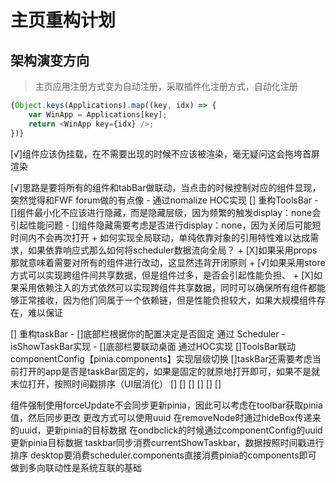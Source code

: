 # 主页重构计划

## 架构演变方向
>
> 主页应用注册方式变为自动注册，采取插件化注册方式，自动化注册

```javascript
{Object.keys(Applications).map((key, idx) => {
    var WinApp = Applications[key];
    return <WinApp key={idx} />;
})}

```

[√]组件应该伪挂载，在不需要出现的时候不应该被渲染，毫无疑问这会拖垮首屏渲染

[√]思路是要将所有的组件和tabBar做联动，当点击的时候控制对应的组件显现，突然觉得和FWF forum做的有点像 - 通过nomalize HOC实现
[] 重构ToolsBar
    - []组件最小化不应该进行隐藏，而是隐藏层级，因为频繁的触发display：none会引起性能问题
    - []组件隐藏需要考虑是否进行display：none，因为关闭后可能短时间内不会再次打开
    + 如何实现全局联动，单纯依靠对象的引用特性难以达成需求，如果依靠响应式那么如何将scheduler数据流向全局？
    + [X]如果采用props那就意味着需要对所有的组件进行改动，这显然违背开闭原则
    + [√]如果采用store方式可以实现跨组件间共享数据，但是组件过多，是否会引起性能负担、
    + [X]如果采用依赖注入的方式依然可以实现跨组件共享数据，同时可以确保所有组件都能够正常接收，因为他们同属于一个依赖链，但是性能负担较大，如果大规模组件存在，难以保证

[] 重构taskBar
    - []底部栏根据你的配置决定是否固定 通过 Scheduler - isShowTaskBar实现
    - []底部栏要联动桌面 通过HOC实现
[]ToolsBar联动componentConfig【pinia.components】实现层级切换
[]taskBar还需要考虑当前打开的app是否是taskBar固定的，如果是固定的就原地打开即可，如果不是就末位打开，按照时间戳排序（UI层消化）
[]
[]
[]
[]
[]
[]

组件强制使用forceUpdate不会同步更新pinia，因此可以考虑在toolbar获取pinia值，然后同步更改
更改方式可以使用uuid
在removeNode时通过hideBox传递来的uuid，更新pinia的目标数据
在ondbclick的时候通过componentConfig的uuid更新pinia目标数据
taskbar同步消费currentShowTaskbar，数据按照时间戳进行排序
desktop要消费scheduler.components直接消费pinia的components即可
做到多向联动性是系统互联的基础
